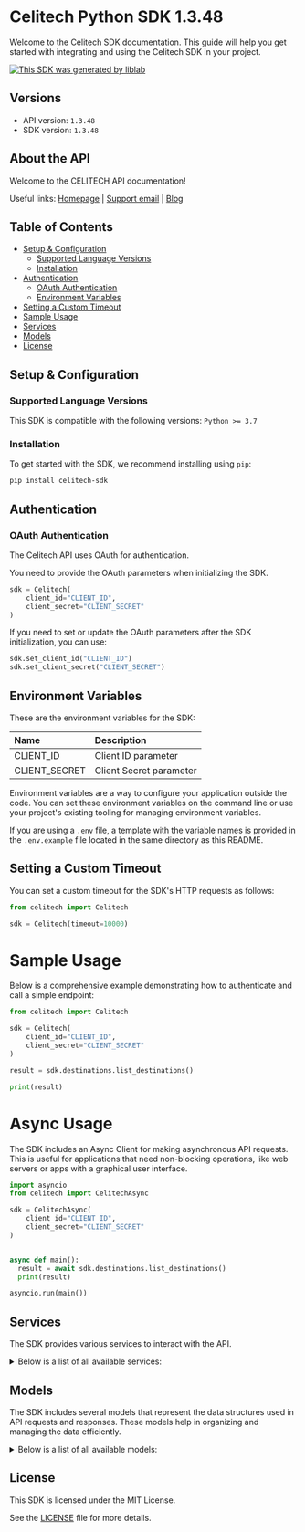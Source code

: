 # Celitech Python SDK 1.3.48<a id="celitech-python-sdk-1348"></a>

Welcome to the Celitech SDK documentation. This guide will help you get started with integrating and using the Celitech SDK in your project.

[![This SDK was generated by liblab](https://raw.githubusercontent.com/liblaber/liblab-assets/main/assets/built-by-liblab-icon.svg)](https://liblab.com/?utm_source=readme)

## Versions<a id="versions"></a>

- API version: `1.3.48`
- SDK version: `1.3.48`

## About the API<a id="about-the-api"></a>

Welcome to the CELITECH API documentation!

Useful links: [Homepage](https://www.celitech.com) | [Support email](mailto:support@celitech.com) | [Blog](https://www.celitech.com/blog/)

## Table of Contents<a id="table-of-contents"></a>

- [Setup & Configuration](#setup--configuration)
  - [Supported Language Versions](#supported-language-versions)
  - [Installation](#installation)
- [Authentication](#authentication)
  - [OAuth Authentication](#oauth-authentication)
  - [Environment Variables](#environment-variables)
- [Setting a Custom Timeout](#setting-a-custom-timeout)
- [Sample Usage](#sample-usage)
- [Services](#services)
- [Models](#models)
- [License](#license)

## Setup & Configuration<a id="setup--configuration"></a>

### Supported Language Versions<a id="supported-language-versions"></a>

This SDK is compatible with the following versions: `Python >= 3.7`

### Installation<a id="installation"></a>

To get started with the SDK, we recommend installing using `pip`:

```bash
pip install celitech-sdk
```

## Authentication<a id="authentication"></a>

### OAuth Authentication<a id="oauth-authentication"></a>

The Celitech API uses OAuth for authentication.

You need to provide the OAuth parameters when initializing the SDK.

```py
sdk = Celitech(
    client_id="CLIENT_ID",
    client_secret="CLIENT_SECRET"
)
```

If you need to set or update the OAuth parameters after the SDK initialization, you can use:

```py
sdk.set_client_id("CLIENT_ID")
sdk.set_client_secret("CLIENT_SECRET")
```

## Environment Variables<a id="environment-variables"></a>

These are the environment variables for the SDK:

| Name          | Description             |
| :------------ | :---------------------- |
| CLIENT_ID     | Client ID parameter     |
| CLIENT_SECRET | Client Secret parameter |

Environment variables are a way to configure your application outside the code. You can set these environment variables on the command line or use your project's existing tooling for managing environment variables.

If you are using a `.env` file, a template with the variable names is provided in the `.env.example` file located in the same directory as this README.

## Setting a Custom Timeout<a id="setting-a-custom-timeout"></a>

You can set a custom timeout for the SDK's HTTP requests as follows:

```py
from celitech import Celitech

sdk = Celitech(timeout=10000)
```

# Sample Usage<a id="sample-usage"></a>

Below is a comprehensive example demonstrating how to authenticate and call a simple endpoint:

```py
from celitech import Celitech

sdk = Celitech(
    client_id="CLIENT_ID",
    client_secret="CLIENT_SECRET"
)

result = sdk.destinations.list_destinations()

print(result)

```

# Async Usage<a id="async-usage"></a>

The SDK includes an Async Client for making asynchronous API requests. This is useful for applications that need non-blocking operations, like web servers or apps with a graphical user interface.

```py
import asyncio
from celitech import CelitechAsync

sdk = CelitechAsync(
    client_id="CLIENT_ID",
    client_secret="CLIENT_SECRET"
)


async def main():
  result = await sdk.destinations.list_destinations()
  print(result)

asyncio.run(main())
```

## Services<a id="services"></a>

The SDK provides various services to interact with the API.

<details> 
<summary>Below is a list of all available services:</summary>

| Name         |
| :----------- |
| o_auth       |
| destinations |
| packages     |
| purchases    |
| e_sim        |
| i_frame      |

</details>

## Models<a id="models"></a>

The SDK includes several models that represent the data structures used in API requests and responses. These models help in organizing and managing the data efficiently.

<details> 
<summary>Below is a list of all available models:</summary>

| Name                              | Description |
| :-------------------------------- | :---------- |
| GetAccessTokenRequest             |             |
| GetAccessTokenOkResponse          |             |
| ListDestinationsOkResponse        |             |
| ListPackagesOkResponse            |             |
| CreatePurchaseV2Request           |             |
| CreatePurchaseV2OkResponse        |             |
| ListPurchasesOkResponse           |             |
| CreatePurchaseRequest             |             |
| CreatePurchaseOkResponse          |             |
| TopUpEsimRequest                  |             |
| TopUpEsimOkResponse               |             |
| EditPurchaseRequest               |             |
| EditPurchaseOkResponse            |             |
| GetPurchaseConsumptionOkResponse  |             |
| GetEsimOkResponse                 |             |
| GetEsimDeviceOkResponse           |             |
| GetEsimHistoryOkResponse          |             |
| GetEsimMacOkResponse              |             |
| TokenOkResponse                   |             |
| ListDestinations400Response       |             |
| ListDestinations401Response       |             |
| ListPackages400Response           |             |
| ListPackages401Response           |             |
| CreatePurchaseV2_400Response      |             |
| CreatePurchaseV2_401Response      |             |
| ListPurchases400Response          |             |
| ListPurchases401Response          |             |
| CreatePurchase400Response         |             |
| CreatePurchase401Response         |             |
| TopUpEsim400Response              |             |
| TopUpEsim401Response              |             |
| EditPurchase400Response           |             |
| EditPurchase401Response           |             |
| GetPurchaseConsumption400Response |             |
| GetPurchaseConsumption401Response |             |
| GetEsim400Response                |             |
| GetEsim401Response                |             |
| GetEsimDevice400Response          |             |
| GetEsimDevice401Response          |             |
| GetEsimHistory400Response         |             |
| GetEsimHistory401Response         |             |
| GetEsimMac400Response             |             |
| GetEsimMac401Response             |             |
| Token400Response                  |             |
| Token401Response                  |             |

</details>

## License<a id="license"></a>

This SDK is licensed under the MIT License.

See the [LICENSE](LICENSE) file for more details.
